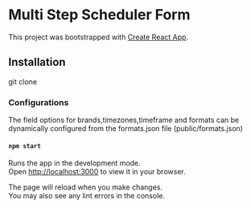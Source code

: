 # Multi Step Scheduler Form 

This project was bootstrapped with [Create React App](https://github.com/facebook/create-react-app).

## Installation

git clone 

### Configurations

The field options for brands,timezones,timeframe and formats can be dynamically configured from the formats.json file (public/formats.json)

#### `npm start`

Runs the app in the development mode.\
Open [http://localhost:3000](http://localhost:3000) to view it in your browser.

The page will reload when you make changes.\
You may also see any lint errors in the console.
